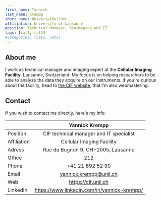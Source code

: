 ```yaml
---
first_name: Yannick
last_name: Krempp
short_name: UniversalBuilder
affiliation: University of Lausanne
position: Technical Manager, Bioimaging and IT
tags: [cat1, cat2]
#categories: [cat1, cat5]
---
```



## About me

I work as technical manager and imaging expert at the **Cellular Imaging Facility**, Lausanne, Switzerland. My focus is on helping researchers to be able to analyze the data they acquire on our instruments.
If you're curious about the facility, head to [the CIF website](https://cif.unil.ch), that I'm also webmastering.

## Contact

If you wish to contact me directly, here's my info:

|             |                     Yannick Krempp                     |
|-------------|:------------------------------------------------------:|
| Position    | CIF technical manager and IT specialist                |
| Affiliation | Cellular Imaging Facility                              |
| Adress      | Rue du Bugnon 9, CH-1005, Lausanne                     |
| Office      | 212                                                    |
| Phone       | +41 21 692 52 90                                       |
| Email       | yannick.krempp@unil.ch                                 |
| Web         | https://cif.unil.ch                                    |
| LinkedIn    | https://www.linkedin.com/in/yannick-krempp/

